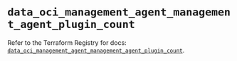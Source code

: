 # `data_oci_management_agent_management_agent_plugin_count`

Refer to the Terraform Registry for docs: [`data_oci_management_agent_management_agent_plugin_count`](https://registry.terraform.io/providers/oracle/oci/7.19.0/docs/data-sources/management_agent_management_agent_plugin_count).
